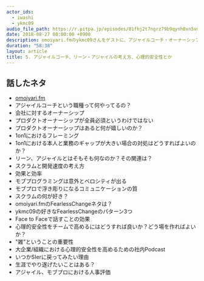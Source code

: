 ```yaml
---
actor_ids:
  - iwashi 
  - ykmc09
audio_file_path: https://r.pitpa.jp/episodes/01fhj2t7ngrz79b9qynh0xn5vm.mp3
date: 2018-08-27 00:00:00 +0900
description: omoiyari.fmのykmc09さんをゲストに、アジャイルコーチ・オーナーシップ・リーン・アジャイル・FearlessChange・心理的安全性などについて話しているエピソードです。
duration: "58:38"
layout: article
title: 5. アジャイルコーチ、リーン・アジャイルの考え方、心理的安全性とか
---
```


## 話したネタ
- [omoiyari.fm](https://lean-agile.fm/)
- アジャイルコーチという職種って何やってるの？
- 会社に対するオーナーシップ
- プロダクトオーナーシップが全員必須というわけではない
- プロダクトオーナーシップはあると何が嬉しいのか？
- 1on1におけるフレーミング
- 1on1における本人と業務のギャップが大きい場合の対処はどうすればよいのか？
- リーン、アジャイルとはそもそも何なのか？その関連は？
- スクラムと開発速度の考え方
- 効果と効率
- モブプログラミングは意外とベロシティが出る
- モブプロで浮き彫りになるコミュニケーションの質
- スクラムの何が好き？
- omoiyari.fmのFearlessChangeネタは？
- ykmc09の好きなFearlessChangeのパターン3つ
- Face to Faceで話すことの効果
- 心理的安全性をチームで高めるにはどうすれば良いか？どう場を作ればよいか？
- "雑"ということの重要性
- 大企業/組織における心理的安全性を高めるための社内Podcast
- いつかSIerに戻ってみたい理由
- 生涯でやり遂げたいことはある？
- アジャイル、モブプロにおける人事評価

